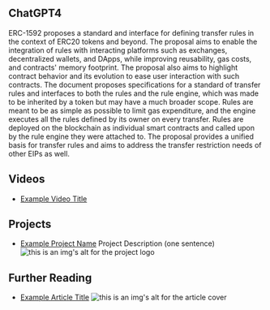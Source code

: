 ## ChatGPT4

ERC-1592 proposes a standard and interface for defining transfer rules in the context of ERC20 tokens and beyond. The proposal aims to enable the integration of rules with interacting platforms such as exchanges, decentralized wallets, and DApps, while improving reusability, gas costs, and contracts' memory footprint. The proposal also aims to highlight contract behavior and its evolution to ease user interaction with such contracts. The document proposes specifications for a standard of transfer rules and interfaces to both the rules and the rule engine, which was made to be inherited by a token but may have a much broader scope. Rules are meant to be as simple as possible to limit gas expenditure, and the engine executes all the rules defined by its owner on every transfer. Rules are deployed on the blockchain as individual smart contracts and called upon by the rule engine they were attached to. The proposal provides a unified basis for transfer rules and aims to address the transfer restriction needs of other EIPs as well.

## Videos

- [Example Video Title](https://www.youtube.com/watch?v=TDGq4aeevgY)

## Projects

- [Example Project Name](https://xxxx.xxx/xxxxx) Project Description (one sentence) ![this is an img's alt for the project logo](https://xxxx.xxx/project-logo.xxx)

## Further Reading

- [Example Article Title](https://xxxx.xxx/xxxxx) ![this is an img's alt for the article cover](https://xxxx.xxx/article-cover.xxx)
